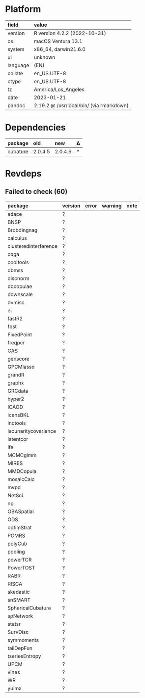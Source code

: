 # Platform

|field    |value                                    |
|:--------|:----------------------------------------|
|version  |R version 4.2.2 (2022-10-31)             |
|os       |macOS Ventura 13.1                       |
|system   |x86_64, darwin21.6.0                     |
|ui       |unknown                                  |
|language |(EN)                                     |
|collate  |en_US.UTF-8                              |
|ctype    |en_US.UTF-8                              |
|tz       |America/Los_Angeles                      |
|date     |2023-01-21                               |
|pandoc   |2.19.2 @ /usr/local/bin/ (via rmarkdown) |

# Dependencies

|package  |old     |new     |Δ  |
|:--------|:-------|:-------|:--|
|cubature |2.0.4.5 |2.0.4.6 |*  |

# Revdeps

## Failed to check (60)

|package               |version |error |warning |note |
|:---------------------|:-------|:-----|:-------|:----|
|adace                 |?       |      |        |     |
|BNSP                  |?       |      |        |     |
|Brobdingnag           |?       |      |        |     |
|calculus              |?       |      |        |     |
|clusteredinterference |?       |      |        |     |
|coga                  |?       |      |        |     |
|cooltools             |?       |      |        |     |
|dbmss                 |?       |      |        |     |
|discnorm              |?       |      |        |     |
|docopulae             |?       |      |        |     |
|downscale             |?       |      |        |     |
|dvmisc                |?       |      |        |     |
|ei                    |?       |      |        |     |
|fastR2                |?       |      |        |     |
|fbst                  |?       |      |        |     |
|FixedPoint            |?       |      |        |     |
|freqpcr               |?       |      |        |     |
|GAS                   |?       |      |        |     |
|genscore              |?       |      |        |     |
|GPCMlasso             |?       |      |        |     |
|grandR                |?       |      |        |     |
|graphx                |?       |      |        |     |
|GRCdata               |?       |      |        |     |
|hyper2                |?       |      |        |     |
|ICAOD                 |?       |      |        |     |
|icensBKL              |?       |      |        |     |
|inctools              |?       |      |        |     |
|lacunaritycovariance  |?       |      |        |     |
|latentcor             |?       |      |        |     |
|lfe                   |?       |      |        |     |
|MCMCglmm              |?       |      |        |     |
|MIRES                 |?       |      |        |     |
|MMDCopula             |?       |      |        |     |
|mosaicCalc            |?       |      |        |     |
|mvpd                  |?       |      |        |     |
|NetSci                |?       |      |        |     |
|np                    |?       |      |        |     |
|OBASpatial            |?       |      |        |     |
|ODS                   |?       |      |        |     |
|optimStrat            |?       |      |        |     |
|PCMRS                 |?       |      |        |     |
|polyCub               |?       |      |        |     |
|pooling               |?       |      |        |     |
|powerTCR              |?       |      |        |     |
|PowerTOST             |?       |      |        |     |
|RABR                  |?       |      |        |     |
|RISCA                 |?       |      |        |     |
|skedastic             |?       |      |        |     |
|snSMART               |?       |      |        |     |
|SphericalCubature     |?       |      |        |     |
|spNetwork             |?       |      |        |     |
|statsr                |?       |      |        |     |
|SurvDisc              |?       |      |        |     |
|symmoments            |?       |      |        |     |
|tailDepFun            |?       |      |        |     |
|tseriesEntropy        |?       |      |        |     |
|UPCM                  |?       |      |        |     |
|vines                 |?       |      |        |     |
|WR                    |?       |      |        |     |
|yuima                 |?       |      |        |     |

